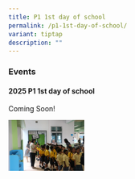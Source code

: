 ```yaml
---
title: P1 1st day of school
permalink: /p1-1st-day-of-school/
variant: tiptap
description: ""
---
```

<h3><strong>Events</strong></h3>
<h4><strong>2025 P1 1st day of school</strong></h4>
<p>Coming Soon!
<br>
</p>
<div class="isomer-image-wrapper">
<img style="width: 30%;" height="auto" width="100%" alt="School compound tour" src="/images/Events/2025 P1 1st day/IMG_5907.jpg">
</div>
<p></p>